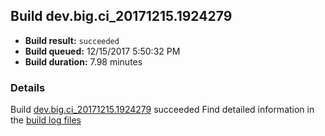 ## Build dev.big.ci_20171215.1924279
- **Build result:** `succeeded`
- **Build queued:** 12/15/2017 5:50:32 PM
- **Build duration:** 7.98 minutes
### Details
Build [dev.big.ci_20171215.1924279](https://winappstudio.visualstudio.com/web/build.aspx?pcguid=a4ef43be-68ce-4195-a619-079b4d9834c2&builduri=vstfs%3a%2f%2f%2fBuild%2fBuild%2f24279) succeeded
Find detailed information in the [build log files](https://uwpctdiags.blob.core.windows.net/buildlogs/dev.big.ci_20171215.1924279_logs.zip)
